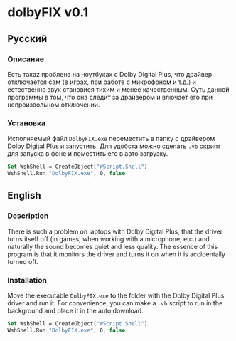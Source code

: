 # dolbyFIX v0.1

## Русский

### Описание
Есть такаz проблена на ноутбуках с Dolby Digital Plus, что драйвер отключается сам (в играх, при работе с микрофоном и т.д.) и естественно звук становися тихим и менее качественным.
Суть данной программы в том, что она следит за драйвером и влючает его при непроизвольном отключении.

### Установка
Исполняемый файл `DolbyFIX.exe` переместить в папку с драйвером Dolby Digital Plus и запустить.
Для удобста можно сделать `.vb` скрипт для запуска в фоне и поместить его в авто загрузку.

```vb
Set WshShell = CreateObject("WScript.Shell")
WshShell.Run "DolbyFIX.exe", 0, false
```

## English

### Description
There is such a problem on laptops with Dolby Digital Plus, that the driver turns itself off (in games, when working with a microphone, etc.) and naturally the sound becomes quiet and less quality.
The essence of this program is that it monitors the driver and turns it on when it is accidentally turned off.

### Installation
Move the executable `DolbyFIX.exe` to the folder with the Dolby Digital Plus driver and run it.
For convenience, you can make a `.vb` script to run in the background and place it in the auto download.

```vb
Set WshShell = CreateObject("WScript.Shell")
WshShell.Run "DolbyFIX.exe", 0, false
```